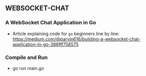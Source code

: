## WEBSOCKET-CHAT
### A WebSocket Chat Application in Go

- Article explaining code for `go` beginners line by line: https://medium.com/@parvjn616/building-a-websocket-chat-application-in-go-388fff758575

### Compile and Run
- go run main.go 